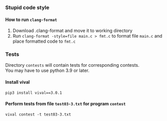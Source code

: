 ### Stupid code style
#### How to run `clang-format`
1. Download .clang-format and move it to working directory
2. Run `clang-format -style=file main.c > fmt.c` to format file `main.c` and place formatted code to `fmt.c`

### Tests
Directory `contests` will contain tests for corresponding contests.  
You may have to use python 3.9 or later.
#### Install vival
`pip3 install vival==3.0.1`
#### Perform tests from file `test03-3.txt` for program `contest`
`vival contest -t test03-3.txt`
